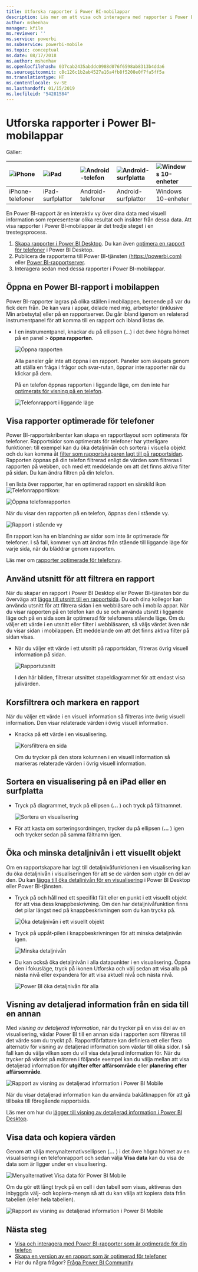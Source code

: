 ```yaml
---
title: Utforska rapporter i Power BI-mobilappar
description: Läs mer om att visa och interagera med rapporter i Power BI-mobilappar på din telefon eller surfplatta. Du skapar rapporter i Power BI-tjänsten eller Power BI Desktop och interagerar med dem i de mobila apparna.
author: mshenhav
manager: kfile
ms.reviewer: ''
ms.service: powerbi
ms.subservice: powerbi-mobile
ms.topic: conceptual
ms.date: 08/17/2018
ms.author: mshenhav
ms.openlocfilehash: 037cab2435abddc0988d076f6598ab8313b4dda6
ms.sourcegitcommit: c8c126c1b2ab4527a16a4fb8f5208e0f7fa5ff5a
ms.translationtype: HT
ms.contentlocale: sv-SE
ms.lasthandoff: 01/15/2019
ms.locfileid: "54281584"
---
```

# <a name="explore-reports-in-the-power-bi-mobile-apps"></a>Utforska rapporter i Power BI-mobilappar
Gäller:

| ![iPhone](././media/mobile-reports-in-the-mobile-apps/ios-logo-40-px.png) | ![iPad](././media/mobile-reports-in-the-mobile-apps/ios-logo-40-px.png) | ![Android-telefon](././media/mobile-reports-in-the-mobile-apps/android-logo-40-px.png) | ![Android-surfplatta](././media/mobile-reports-in-the-mobile-apps/android-logo-40-px.png) | ![Windows 10-enheter](./media/mobile-reports-in-the-mobile-apps/win-10-logo-40-px.png) |
|:--- |:--- |:--- |:--- |:--- |
| iPhone-telefoner |iPad-surfplattor |Android-telefoner |Android-surfplattor |Windows 10-enheter |

En Power BI-rapport är en interaktiv vy över dina data med visuell information som representerar olika resultat och insikter från dessa data. Att visa rapporter i Power BI-mobilappar är det tredje steget i en trestegsprocess.

1. [Skapa rapporter i Power BI Desktop](../../desktop-report-view.md). Du kan även [optimera en rapport för telefoner](mobile-apps-view-phone-report.md) i Power BI Desktop. 
2. Publicera de rapporterna till Power BI-tjänsten [(https://powerbi.com)](https://powerbi.com) eller [Power BI-rapportserver](../../report-server/get-started.md).  
3. Interagera sedan med dessa rapporter i Power BI-mobilappar.

## <a name="open-a-power-bi-report-in-the-mobile-app"></a>Öppna en Power BI-rapport i mobilappen
Power BI-rapporter lagras på olika ställen i mobilappen, beroende på var du fick dem från. De kan vara i appar, delade med mig, arbetsytor (inklusive Min arbetsyta) eller på en rapportserver. Du går ibland igenom en relaterad instrumentpanel för att komma till en rapport och ibland listas de.

* I en instrumentpanel, knackar du på ellipsen (...) i det övre högra hörnet på en panel > **öppna rapporten**.
  
  ![Öppna rapporten](./media/mobile-reports-in-the-mobile-apps/power-bi-android-open-report-tile.png)
  
  Alla paneler går inte att öppna i en rapport. Paneler som skapats genom att ställa en fråga i frågor och svar-rutan, öppnar inte rapporter när du klickar på dem. 
  
  På en telefon öppnas rapporten i liggande läge, om den inte har [optimerats för visning på en telefon](mobile-reports-in-the-mobile-apps.md#view-reports-optimized-for-phones).
  
  ![Telefonrapport i liggande läge](./media/mobile-reports-in-the-mobile-apps/power-bi-iphone-report-landscape.png)

## <a name="view-reports-optimized-for-phones"></a>Visa rapporter optimerade för telefoner
Power BI-rapportskribenter kan skapa en rapportlayout som optimerats för telefoner. Rapportsidor som optimerats för telefoner har ytterligare funktioner: till exempel kan du öka detaljnivån och sortera i visuella objekt och du kan komma åt [filter som rapportskaparen lagt till på rapportsidan](mobile-apps-view-phone-report.md#filter-the-report-page-on-a-phone). Rapporten öppnas på din telefon filtrerad enligt de värden som filtreras i rapporten på webben, och med ett meddelande om att det finns aktiva filter på sidan. Du kan ändra filtren på din telefon.

I en lista över rapporter, har en optimerad rapport en särskild ikon ![Telefonrapportikon](./media/mobile-reports-in-the-mobile-apps/power-bi-phone-report-icon.png):

![Öppna telefonrapporten](./media/mobile-reports-in-the-mobile-apps/power-bi-android-phone-report.png)

När du visar den rapporten på en telefon, öppnas den i stående vy.

![Rapport i stående vy](./media/mobile-reports-in-the-mobile-apps/07-power-bi-phone-report-portrait.png)

 En rapport kan ha en blandning av sidor som inte är optimerade för telefoner. I så fall, kommer vyn att ändras från stående till liggande läge för varje sida, när du bläddrar genom rapporten.

Läs mer om [rapporter optimerade för telefonvy](mobile-apps-view-phone-report.md).

## <a name="use-slicers-to-filter-a-report"></a>Använd utsnitt för att filtrera en rapport
När du skapar en rapport i Power BI Desktop eller Power BI-tjänsten bör du överväga att [lägga till utsnitt till en rapportsida](../../visuals/power-bi-visualization-slicers.md). Du och dina kollegor kan använda utsnitt för att filtrera sidan i en webbläsare och i mobila appar. När du visar rapporten på en telefon kan du se och använda utsnitt i liggande läge och på en sida som är optimerad för telefonens stående läge. Om du väljer ett värde i en utsnitt eller filter i webbläsaren, så väljs värdet även när du visar sidan i mobilappen. Ett meddelande om att det finns aktiva filter på sidan visas.  

* När du väljer ett värde i ett utsnitt på rapportsidan, filtreras övrig visuell information på sidan.
  
  ![Rapportutsnitt](./media/mobile-reports-in-the-mobile-apps/power-bi-android-tablet-report-slicer.png)
  
  I den här bilden, filtrerar utsnittet stapeldiagrammet för att endast visa julivärden.

## <a name="cross-filter-and-highlight-a-report"></a>Korsfiltrera och markera en rapport
När du väljer ett värde i en visuell information så filtreras inte övrig visuell information. Den visar relaterade värden i övrig visuell information.

* Knacka på ett värde i en visualisering.
  
  ![Korsfiltrera en sida](./media/mobile-reports-in-the-mobile-apps/power-bi-android-tablet-report-highlight.png)
  
  Om du trycker på den stora kolumnen i en visuell information så markeras relaterade värden i övrig visuell information. 

## <a name="sort-a-visual-on-an-ipad-or-a-tablet"></a>Sortera en visualisering på en iPad eller en surfplatta
* Tryck på diagrammet, tryck på ellipsen (**...** ) och tryck på fältnamnet.
  
   ![Sortera en visualisering](./media/mobile-reports-in-the-mobile-apps/power-bi-android-tablet-report-sort.png)
* För att kasta om sorteringsordningen, trycker du på ellipsen (**...** ) igen och trycker sedan på samma fältnamn igen.

## <a name="drill-down-and-up-in-a-visual"></a>Öka och minska detaljnivån i ett visuellt objekt
Om en rapportskapare har lagt till detaljnivåfunktionen i en visualisering kan du öka detaljnivån i visualiseringen för att se de värden som utgör en del av den. Du kan [lägga till öka detaljnivån för en visualisering](../end-user-drill.md) i Power BI Desktop eller Power BI-tjänsten. 

* Tryck på och håll ned ett specifikt fält eller en punkt i ett visuellt objekt för att visa dess knappbeskrivning. Om den har detaljnivåfunktion finns det pilar längst ned på knappbeskrivningen som du kan trycka på. 
  
  ![Öka detaljnivån i ett visuellt objekt](./media/mobile-reports-in-the-mobile-apps/power-bi-mobile-drill-down-tooltip.png)

* Tryck på uppåt-pilen i knappbeskrivningen för att minska detaljnivån igen.
  
  ![Minska detaljnivån](./media/mobile-reports-in-the-mobile-apps/power-bi-mobile-drill-up-tooltip.png)

* Du kan också öka detaljnivån i alla datapunkter i en visualisering. Öppna den i fokusläge, tryck på ikonen Utforska och välj sedan att visa alla på nästa nivå eller expandera för att visa aktuell nivå och nästa nivå.

   ![Power BI öka detaljnivån för alla](./media/mobile-reports-in-the-mobile-apps/power-bi-drill-down-all.png)

## <a name="drill-through-from-one-page-to-another"></a>Visning av detaljerad information från en sida till en annan

Med *visning av detaljerad information*, när du trycker på en viss del av en visualisering, växlar Power BI till en annan sida i rapporten som filtreras till det värde som du tryckt på. Rapportförfattare kan definiera ett eller flera alternativ för visning av detaljerad information som växlar till olika sidor. I så fall kan du välja vilken som du vill visa detaljerad information för. När du trycker på värdet på mätaren i följande exempel kan du välja mellan att visa detaljerad information för **utgifter efter affärsområde** eller **planering efter affärsområde**.

![Rapport av visning av detaljerad information i Power BI Mobile](./media/mobile-reports-in-the-mobile-apps/power-bi-mobile-drill-through-it-spent-report.png)

När du visar detaljerad information kan du använda bakåtknappen för att gå tillbaka till föregående rapportsida.

Läs mer om hur du [lägger till visning av detaljerad information i Power BI Desktop](../../desktop-drillthrough.md).

## <a name="show-data-and-copy-values"></a>Visa data och kopiera värden

Genom att välja menynalternativsellipsen (**...** ) i det övre högra hörnet av en visualisering i en telefonrapport och sedan välja **Visa data** kan du visa de data som är ligger under en visualisering.

![Menyalternativet Visa data för Power BI Mobile](./media/mobile-reports-in-the-mobile-apps/copy-data-visual.png)

Om du gör ett långt tryck på en cell i den tabell som visas, aktiveras den inbyggda välj- och kopiera-menyn så att du kan välja att kopiera data från tabellen (eller hela tabellen).

![Rapport av visning av detaljerad information i Power BI Mobile](./media/mobile-reports-in-the-mobile-apps/copy-data-table.png)

## <a name="next-steps"></a>Nästa steg
* [Visa och interagera med Power BI-rapporter som är optimerade för din telefon](mobile-apps-view-phone-report.md)
* [Skapa en version av en rapport som är optimerad för telefoner](../../desktop-create-phone-report.md)
* Har du några frågor? [Fråga Power BI Community](http://community.powerbi.com/)

